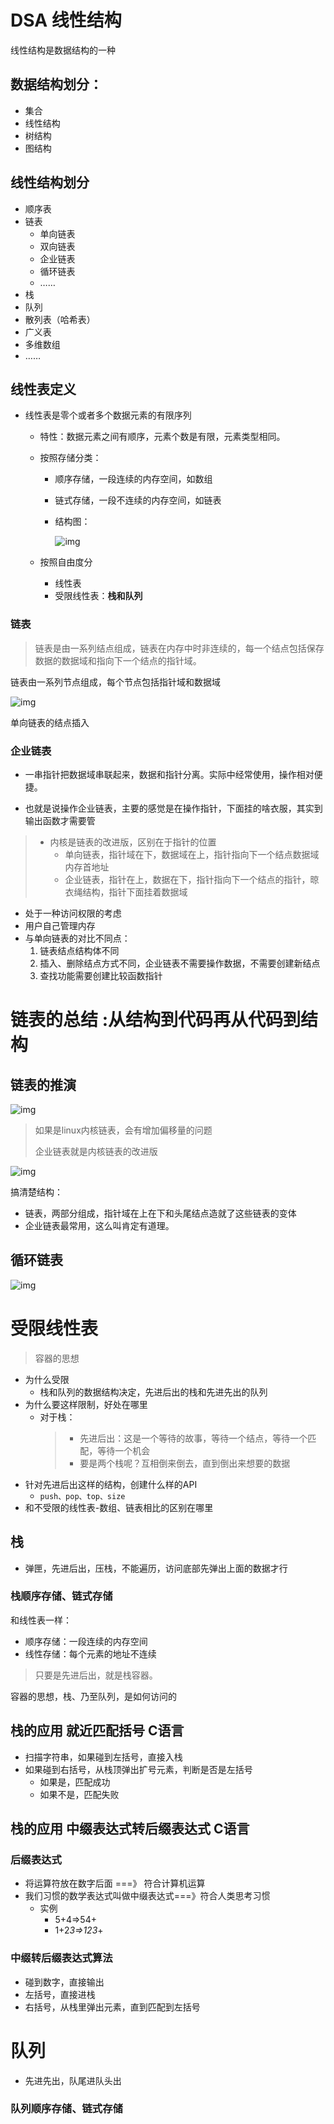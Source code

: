 # DSA 线性结构



线性结构是数据结构的一种

## 数据结构划分：
- 集合
- 线性结构
- 树结构
- 图结构

## 线性结构划分

- 顺序表
- 链表
  - 单向链表
  - 双向链表
  - 企业链表
  - 循环链表
  - ……
- 栈
- 队列
- 散列表（哈希表）
- 广义表
- 多维数组
- ……

## 线性表定义
- 线性表是零个或者多个数据元素的有限序列  
	- 特性：数据元素之间有顺序，元素个数是有限，元素类型相同。  
	- 按照存储分类：  
		- 顺序存储，一段连续的内存空间，如数组  
		- 链式存储，一段不连续的内存空间，如链表
		- 结构图：
  
    		 ![img](./DSA-1%20%E7%BA%BF%E6%80%A7%E7%BB%93%E6%9E%84/DSA-1-1-%E5%8A%A8%E6%80%81%E6%95%B0%E7%BB%84%E6%A1%86%E6%9E%B6%E6%90%AD%E5%BB%BA/%E9%A1%BA%E5%BA%8F%E9%93%BE%E5%BC%8F.jpg)
  
	- 按照自由度分  
		- 线性表
		- 受限线性表：**栈和队列**  






### 链表

> 链表是由一系列结点组成，链表在内存中时非连续的，每一个结点包括保存数据的数据域和指向下一个结点的指针域。

链表由一系列节点组成，每个节点包括指针域和数据域



![img](./DSA-1%20%E7%BA%BF%E6%80%A7%E7%BB%93%E6%9E%84/DSA-1-2-1%20%E5%8D%95%E5%90%91%E9%93%BE%E8%A1%A8/DSA-1-2.png)

单向链表的结点插入

### 企业链表
- 一串指针把数据域串联起来，数据和指针分离。实际中经常使用，操作相对便捷。

- 也就是说操作企业链表，主要的感觉是在操作指针，下面挂的啥衣服，其实到输出函数才需要管

> - 内核是链表的改进版，区别在于指针的位置
>   - 单向链表，指针域在下，数据域在上，指针指向下一个结点数据域内存首地址
>   - 企业链表，指针在上，数据在下，指针指向下一个结点的指针，晾衣绳结构，指针下面挂着数据域
- 处于一种访问权限的考虑
- 用户自己管理内存
- 与单向链表的对比不同点：
    1. 链表结点结构体不同
    2. 插入、删除结点方式不同，企业链表不需要操作数据，不需要创建新结点
    3. 查找功能需要创建比较函数指针









# 链表的总结 :从结构到代码再从代码到结构

## 链表的推演

![img](./DSA-1%20%E7%BA%BF%E6%80%A7%E7%BB%93%E6%9E%84/DSA-1-2-2%20%E4%BC%81%E4%B8%9A%E9%93%BE%E8%A1%A8/linklist.png)



> 如果是linux内核链表，会有增加偏移量的问题
> 
> 企业链表就是内核链表的改进版

![img](./DSA-1%20%E7%BA%BF%E6%80%A7%E7%BB%93%E6%9E%84/DSA-1-2-2%20%E4%BC%81%E4%B8%9A%E9%93%BE%E8%A1%A8/Person%E5%92%8CLinkNode.png)

搞清楚结构：

- 链表，两部分组成，指针域在上在下和头尾结点造就了这些链表的变体
- 企业链表最常用，这么叫肯定有道理。

## 循环链表

![img](./DSA-1%20%E7%BA%BF%E6%80%A7%E7%BB%93%E6%9E%84/DSA-1-2-3%20%E5%BE%AA%E7%8E%AF%E9%93%BE%E8%A1%A8/DSA-1-4-%E5%BE%AA%E7%8E%AF%E9%93%BE%E8%A1%A8.png)







# 受限线性表
> 容器的思想

- 为什么受限
  - 栈和队列的数据结构决定，先进后出的栈和先进先出的队列
- 为什么要这样限制，好处在哪里
  - 对于栈：
    > - 先进后出：这是一个等待的故事，等待一个结点，等待一个匹配，等待一个机会
    > - 要是两个栈呢？互相倒来倒去，直到倒出来想要的数据
- 针对先进后出这样的结构，创建什么样的API
  - `push、pop、top、size`
- 和不受限的线性表-数组、链表相比的区别在哪里

## 栈

- 弹匣，先进后出，压栈，不能遍历，访问底部先弹出上面的数据才行

### 栈顺序存储、链式存储

和线性表一样：
- 顺序存储：一段连续的内存空间
- 线性存储：每个元素的地址不连续

> 只要是先进后出，就是栈容器。

容器的思想，栈、乃至队列，是如何访问的









## 栈的应用 就近匹配括号 C语言

- 扫描字符串，如果碰到左括号，直接入栈
- 如果碰到右括号，从栈顶弹出扩号元素，判断是否是左括号
  - 如果是，匹配成功
  - 如果不是，匹配失败









## 栈的应用 中缀表达式转后缀表达式 C语言











### 后缀表达式 

- 将运算符放在数字后面 ===》 符合计算机运算
- 我们习惯的数学表达式叫做中缀表达式===》符合人类思考习惯
  - 实例
    - 5+4=>54+
    - 1+2*3=>123*+

### 中缀转后缀表达式算法

- 碰到数字，直接输出
- 左括号，直接进栈
- 右括号，从栈里弹出元素，直到匹配到左括号













# 队列

- 先进先出，队尾进队头出

### 队列顺序存储、链式存储




















